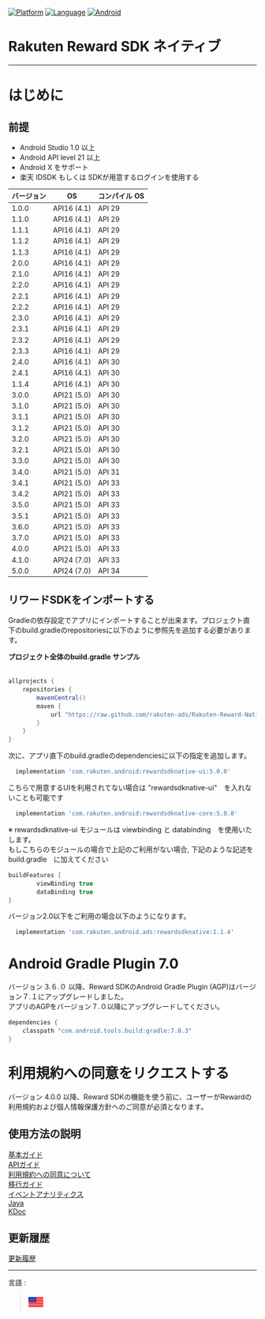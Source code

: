 <div id="top"></div>

[![Platform](http://img.shields.io/badge/platform-Android-brightgreen.svg?style=flat)](https://developer.android.com)
[![Language](http://img.shields.io/badge/language-Kotlin-green.svg?style=flat)](https://github.com/JetBrains/kotlin)
[![Android](http://img.shields.io/badge/support-API_Level_24+-blue.svg?style=flat)](https://developer.android.com)

# Rakuten Reward SDK ネイティブ

---
# はじめに

<div id="prerequisites"></div>

## 前提

* Android Studio 1.0 以上
* Android API level 21 以上
* Android X をサポート
* 楽天 IDSDK もしくは SDKが用意するログインを使用する

| バージョン | OS          | コンパイル OS |
|-------|-------------|----------|
| 1.0.0 | API16 (4.1) | API 29   |
| 1.1.0 | API16 (4.1) | API 29   |
| 1.1.1 | API16 (4.1) | API 29   |
| 1.1.2 | API16 (4.1) | API 29   |
| 1.1.3 | API16 (4.1) | API 29   |
| 2.0.0 | API16 (4.1) | API 29   |
| 2.1.0 | API16 (4.1) | API 29   |
| 2.2.0 | API16 (4.1) | API 29   |
| 2.2.1 | API16 (4.1) | API 29   |
| 2.2.2 | API16 (4.1) | API 29   |
| 2.3.0 | API16 (4.1) | API 29   |
| 2.3.1 | API16 (4.1) | API 29   |
| 2.3.2 | API16 (4.1) | API 29   |
| 2.3.3 | API16 (4.1) | API 29   |
| 2.4.0 | API16 (4.1) | API 30   |
| 2.4.1 | API16 (4.1) | API 30   |
| 1.1.4 | API16 (4.1) | API 30   |
| 3.0.0 | API21 (5.0) | API 30   |
| 3.1.0 | API21 (5.0) | API 30   |
| 3.1.1 | API21 (5.0) | API 30   |
| 3.1.2 | API21 (5.0) | API 30   |
| 3.2.0 | API21 (5.0) | API 30   |
| 3.2.1 | API21 (5.0) | API 30   |
| 3.3.0 | API21 (5.0) | API 30   |
| 3.4.0 | API21 (5.0) | API 31   |
| 3.4.1 | API21 (5.0) | API 33   |
| 3.4.2 | API21 (5.0) | API 33   |
| 3.5.0 | API21 (5.0) | API 33   |
| 3.5.1 | API21 (5.0) | API 33   |
| 3.6.0 | API21 (5.0) | API 33   |
| 3.7.0 | API21 (5.0) | API 33   |
| 4.0.0 | API21 (5.0) | API 33   |
| 4.1.0 | API24 (7.0) | API 33   |
| 5.0.0 | API24 (7.0) | API 34   |

<div id="import_sdk"></div>

## リワードSDKをインポートする
Gradleの依存設定でアプリにインポートすることが出来ます。プロジェクト直下のbuild.gradleのrepositoriesに以下のように参照先を追加する必要があります。

**プロジェクト全体のbuild.gradle サンプル**

```groovy

allprojects {
    repositories {
        mavenCentral()
        maven {
            url "https://raw.github.com/rakuten-ads/Rakuten-Reward-Native-Android/master/maven"
        }
    }
}
```

次に、アプリ直下のbuild.gradleのdependenciesに以下の指定を追加します。

```groovy
  implementation 'com.rakuten.android:rewardsdknative-ui:5.0.0'
```

こちらで用意するUIを利用されてない場合は "rewardsdknative-ui"　を入れないことも可能です
```groovy
  implementation 'com.rakuten.android:rewardsdknative-core:5.0.0'
```

※ rewardsdknative-ui モジュールは viewbinding と databinding　を使用いたします。  
もしこちらのモジュールの場合で上記のご利用がない場合, 下記のような記述を build.gradle　に加えてください
```groovy
buildFeatures {
        viewBinding true
        dataBinding true
}
```

バージョン2.0以下をご利用の場合以下のようになります。
```groovy
  implementation 'com.rakuten.android.ads:rewardsdknative:1.1.4'
```

# Android Gradle Plugin 7.0
バージョン 3.６.０ 以降、Reward SDKのAndroid Gradle Plugin (AGP)はバージョン７.１にアップグレードしました。  
アプリのAGPをバージョン７.０以降にアップグレードしてください。
```groovy
dependencies {
    classpath "com.android.tools.build:gradle:7.0.3"
}
```

# 利用規約への同意をリクエストする
バージョン 4.0.0 以降、Reward SDKの機能を使う前に、ユーザーがRewardの利用規約および個人情報保護方針へのご同意が必須となります。

## 使用方法の説明
[基本ガイド](./basic/README.md)  
[APIガイド](./APIReference/README.md)  
[利用規約への同意について](./consent/README.md)  
[移行ガイド](./migration/README.md)  
[イベントアナリティクス](./EventAnalytics/README.md)  
[Java](./java/README.md)  
[KDoc](https://rakuten-ads.github.io/products/mission/android/kdoc/5.0.0/index.html)

## 更新履歴
[更新履歴](./history/README.md)

---
言語 :
> [![en](../lang/en.png)](../../README.md)



